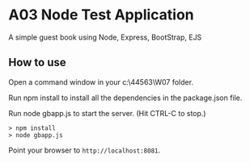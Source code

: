 # A03 Node Test Application 

A simple guest book using Node, Express, BootStrap, EJS

## How to use

Open a command window in your c:\44563\W07 folder.

Run npm install to install all the dependencies in the package.json file.

Run node gbapp.js to start the server.  (Hit CTRL-C to stop.)

```
> npm install
> node gbapp.js
```

Point your browser to `http://localhost:8081`. 